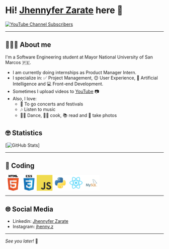 # Hi! [Jhennyfer Zarate][website] here 👋
[![YouTube Channel Subscribers](https://img.shields.io/youtube/channel/subscribers/UCkNmG_-VFdTauzflC1xdiZQ?label=Jhennyfer%20Zarate&logo=YouTube&style=flat-square)](https://www.youtube.com/channel/UCkNmG_-VFdTauzflC1xdiZQ/featured)

---

## 👩🏻‍💻 About me

I'm a Software Engineering student at Mayor National University of San Marcos 🇵🇪.
* I am currently doing internships as Product Manager Intern.
* I specialize in: ✅ Project Management, 😊 User Experience, 🧠 Artificial Intelligence and 💻 Front-end Development.
* Sometimes I upload videos to [YouTube][website1] 📷
* Also, I love:
    * 🎇 To go concerts and festivals
    * 🎶 Listen to music
    * 💃🏻 Dance, 👩‍🍳 cook, 📚 read and 📸 take photos

## 🤓 Statistics
[![GitHub Stats](https://github-readme-stats.vercel.app/api?username=JhennyferZarate&theme=radical)]

---

## 🚀 Coding
<img align="left" alt="HTML5" width="50px" src="https://raw.githubusercontent.com/github/explore/80688e429a7d4ef2fca1e82350fe8e3517d3494d/topics/html/html.png"/>

<img align="left" alt="CSS3" width="50px" src="https://raw.githubusercontent.com/github/explore/80688e429a7d4ef2fca1e82350fe8e3517d3494d/topics/css/css.png" />

<img align="left" alt="JavaScript" width="50px" src="https://raw.githubusercontent.com/github/explore/80688e429a7d4ef2fca1e82350fe8e3517d3494d/topics/javascript/javascript.png" />

<img align="left" alt="Python" width="50px" src="https://raw.githubusercontent.com/github/explore/80688e429a7d4ef2fca1e82350fe8e3517d3494d/topics/python/python.png" />

<img align="left" alt="React" width="50px" src="https://raw.githubusercontent.com/github/explore/80688e429a7d4ef2fca1e82350fe8e3517d3494d/topics/react/react.png" />

<!--img align="left" alt="GraphQL" width="50px" src="https://raw.githubusercontent.com/github/explore/80688e429a7d4ef2fca1e82350fe8e3517d3494d/topics/graphql/graphql.png" />

<img align="left" alt="Node.js" width="50px" src="https://raw.githubusercontent.com/github/explore/80688e429a7d4ef2fca1e82350fe8e3517d3494d/topics/nodejs/nodejs.png" /-->

<img align="left" alt="MySQL" width="50px" src="https://raw.githubusercontent.com/github/explore/80688e429a7d4ef2fca1e82350fe8e3517d3494d/topics/mysql/mysql.png" />

<br>
<br>
<br>

---

## 🌐 Social Media
* Linkedin: [Jhennyfer Zarate](https://www.linkedin.com/in/jhennyferzarate/)
* Instagram: [jhenny.z](https://www.instagram.com/jhenny.z/)


---

_See you later!_ 🌻

<!--LINKS-->
[website]: https://www.linkedin.com/in/jhennyferzarate/
[website1]: https://www.youtube.com/channel/UCkNmG_-VFdTauzflC1xdiZQ

